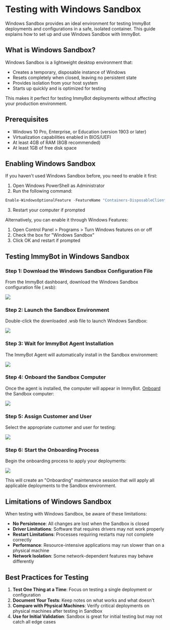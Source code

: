 # Testing with Windows Sandbox

Windows Sandbox provides an ideal environment for testing ImmyBot deployments and configurations in a safe, isolated container. This guide explains how to set up and use Windows Sandbox with ImmyBot.

## What is Windows Sandbox?

Windows Sandbox is a lightweight desktop environment that:
- Creates a temporary, disposable instance of Windows
- Resets completely when closed, leaving no persistent state
- Provides isolation from your host system
- Starts up quickly and is optimized for testing

This makes it perfect for testing ImmyBot deployments without affecting your production environment.

## Prerequisites

- Windows 10 Pro, Enterprise, or Education (version 1903 or later)
- Virtualization capabilities enabled in BIOS/UEFI
- At least 4GB of RAM (8GB recommended)
- At least 1GB of free disk space

## Enabling Windows Sandbox

If you haven't used Windows Sandbox before, you need to enable it first:

1. Open Windows PowerShell as Administrator
2. Run the following command:

```powershell
Enable-WindowsOptionalFeature -FeatureName "Containers-DisposableClientVM" -All -Online -NoRestart
```

3. Restart your computer if prompted

Alternatively, you can enable it through Windows Features:
1. Open Control Panel > Programs > Turn Windows features on or off
2. Check the box for "Windows Sandbox"
3. Click OK and restart if prompted

## Testing ImmyBot in Windows Sandbox

### Step 1: Download the Windows Sandbox Configuration File

From the ImmyBot dashboard, download the Windows Sandbox configuration file (.wsb):

![](/.vitepress/images/2021-03-15-08-29-07.png)

### Step 2: Launch the Sandbox Environment

Double-click the downloaded .wsb file to launch Windows Sandbox:

![](./.vitepress/images/2021-03-15-08-29-35.png)

### Step 3: Wait for ImmyBot Agent Installation

The ImmyBot Agent will automatically install in the Sandbox environment:

![](/.vitepress/images/2021-03-15-08-29-41.png)

### Step 4: Onboard the Sandbox Computer

Once the agent is installed, the computer will appear in ImmyBot. [Onboard](./onboarding.md) the Sandbox computer:

![](/.vitepress/images/2021-03-15-08-30-29.png)

### Step 5: Assign Customer and User

Select the appropriate customer and user for testing:

![](/.vitepress/images/2021-03-15-08-47-28.png)

### Step 6: Start the Onboarding Process

Begin the onboarding process to apply your deployments:

![](/.vitepress/images/2021-03-15-08-37-50.png)

This will create an "Onboarding" maintenance session that will apply all applicable deployments to the Sandbox environment.

## Limitations of Windows Sandbox

When testing with Windows Sandbox, be aware of these limitations:

- **No Persistence**: All changes are lost when the Sandbox is closed
- **Driver Limitations**: Software that requires drivers may not work properly
- **Restart Limitations**: Processes requiring restarts may not complete correctly
- **Performance**: Resource-intensive applications may run slower than on a physical machine
- **Network Isolation**: Some network-dependent features may behave differently

## Best Practices for Testing

1. **Test One Thing at a Time**: Focus on testing a single deployment or configuration
2. **Document Your Tests**: Keep notes on what works and what doesn't
3. **Compare with Physical Machines**: Verify critical deployments on physical machines after testing in Sandbox
4. **Use for Initial Validation**: Sandbox is great for initial testing but may not catch all edge cases



